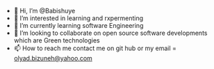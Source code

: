 - 👋 Hi, I’m @Babishuye
- 👀 I’m interested in learning and rxpermenting 
- 🌱 I’m currently learning software Engineering
- 💞️ I’m looking to collaborate on open source software developments which are Green technologies
- 📫 How to reach me contact me on git hub or my email = olyad.bizuneh@yahoo.com

<!---
Babishuye/Babishuye is a ✨ special ✨ repository because its `README.md` (this file) appears on your GitHub profile.
You can click the Preview link to take a look at your changes.
--->
